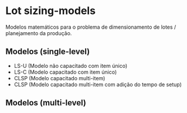 # Lot sizing-models

Modelos matemáticos para o problema de dimensionamento de lotes / planejamento da produção.

## Modelos (single-level)

- LS-U (Modelo não capacitado com item único)
- LS-C (Modelo capacitado com item único)
- CLSP (Modelo capacitado multi-item)
- CLSP (Modelo capacitado multi-item com adição do tempo de setup)

## Modelos (multi-level)
